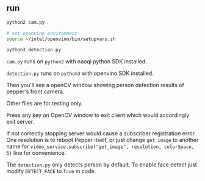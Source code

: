 ## run

```bash
python2 cam.py
```

```bash
# set openvino environment
source ~/intel/openvino/bin/setupvars.sh

python3 detection.py
```

`cam.py` runs on `python2` with naoqi python SDK installed.

`detection.py` runs on `python3` with openvino SDK installed.

Then you'll see a openCV window showing person detection results of pepper's front camera.

Other files are for testing only.

Press any key on OpenCV window to exit client which would accordingly exit server.

If not correctly stopping server would cause a subscriber registration error. One resolution is to reboot Pepper itself, or just change `get_image` to another name for `video_service.subscribe("get_image", resolution, colorSpace, 5)` line for convenience.

The `detection.py` only detects person by default. To enable face detect just modify `DETECT_FACE` to `True` in code.